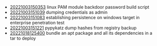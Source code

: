 - [20221003150353](/zet/20221003150353/README.md) linux PAM module backdoor password build script
- [20221003151039](/zet/20221003151039/README.md) dumping credentials as admin
- [20221003151083](/zet/20221003151083/README.md) establishing persistence on windows target in enterprise penetration test
- [20221003151221](/zet/20221003151221/README.md) pypykatz dump hashes from registry backup
- [20221018125400](/zet/20221018125400/README.md) bundle an apt package and all its dependencies in a tar to deploy
